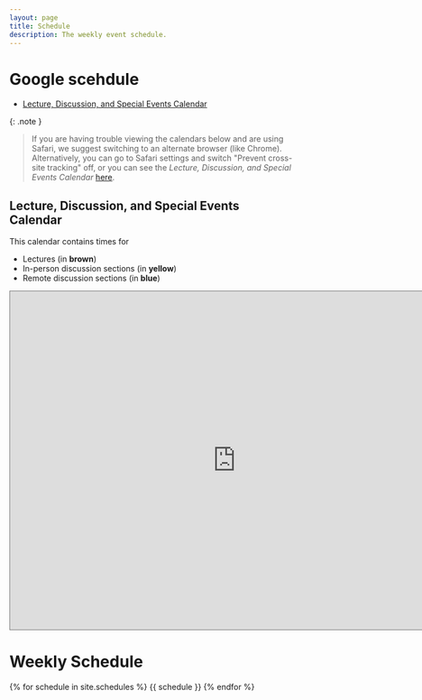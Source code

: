 ```yaml
---
layout: page
title: Schedule
description: The weekly event schedule.
---
```


# Google scehdule

- [Lecture, Discussion, and Special Events Calendar](#ldlc)

{: .note }

> If you are having trouble viewing the calendars below and are using Safari, we suggest switching to an alternate browser (like Chrome). Alternatively, you can go to Safari settings and switch "Prevent cross-site tracking" off, or you can see the _Lecture, Discussion, and Special Events Calendar_ [here](https://calendar.google.com/calendar/embed?height=600&wkst=1&ctz=America%2FLos_Angeles&showPrint=0&mode=WEEK&src=Y19hYzMyNWI4ZWJjNjA4OWMxZTY5Y2Q2Yjk1MGI5ZmNlOThiZWYwMThjNTM0NDkxNzMzY2YyZWUyZGY3NjRiYWQ1QGdyb3VwLmNhbGVuZGFyLmdvb2dsZS5jb20&color=%233f51b5).

<a name='ldlc'></a>

## Lecture, Discussion, and Special Events Calendar

This calendar contains times for

- Lectures (in **brown**)
- In-person discussion sections (in **yellow**)
- Remote discussion sections (in **blue**)
<!-- - Exam prep sections and other reviews (in **green**) -->

<!-- **Note: All events on this calendar are virtual.** -->

<!-- To access these events, use the Zoom links posted in <b><a href="">@6 on Piazza</a></b>. -->

<iframe data-a11y-errors="true" title="Google Calendar of Course Events" src="https://calendar.google.com/calendar/embed?height=600&wkst=1&ctz=America%2FLos_Angeles&showPrint=0&mode=WEEK&src=Y19hYzMyNWI4ZWJjNjA4OWMxZTY5Y2Q2Yjk1MGI5ZmNlOThiZWYwMThjNTM0NDkxNzMzY2YyZWUyZGY3NjRiYWQ1QGdyb3VwLmNhbGVuZGFyLmdvb2dsZS5jb20&color=%233f51b5" style="border:solid 1px #777" width="800" height="600" frameborder="0" scrolling="no"></iframe>

# Weekly Schedule

{% for schedule in site.schedules %}
{{ schedule }}
{% endfor %}

